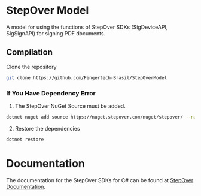 # StepOver Model
A model for using the functions of StepOver SDKs (SigDeviceAPI, SigSignAPI) for signing PDF documents.

## Compilation
Clone the repository
```bash
git clone https://github.com/Fingertech-Brasil/StepOverModel
```

### If You Have Dependency Error

1. The StepOver NuGet Source must be added.
```bash
dotnet nuget add source https://nuget.stepover.com/nuget/stepover/ --name StepOver
```
2. Restore the dependencies
```bash
dotnet restore
```

 
# Documentation
The documentation for the StepOver SDKs for C# can be found at [StepOver Documentation](https://www.stepoverinfo.net/dotnetDocu/api/Sig.DeviceAPI.Driver.html).